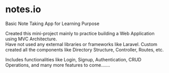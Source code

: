# notes.io
Basic Note Taking App for Learning Purpose

Created this mini-project mainly to practice building a Web Application using MVC Architecture. <br>
Have not used any external libraries or frameworks like Laravel. Custom created all the components like Directory Structure, Controller, Routes, etc.

Includes functionalities like Login, Signup, Authentication, CRUD Operations, and many more features to come.......
